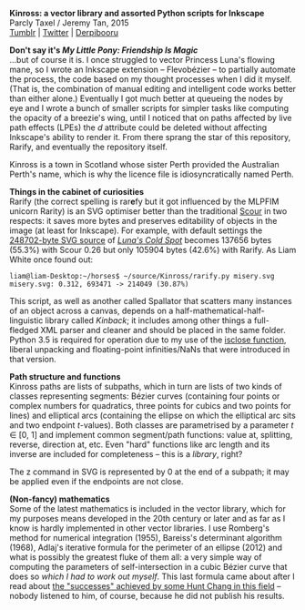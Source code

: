 **Kinross: a vector library and assorted Python scripts for Inkscape**  
Parcly Taxel / Jeremy Tan, 2015  
[Tumblr](http://parclytaxel.tumblr.com) | [Twitter](https://twitter.com/Parcly_Taxel) | [Derpibooru](https://derpiboo.ru/profiles/Parcly+Taxel)  

**Don't say it's _My Little Pony: Friendship Is Magic_**  
…but of course it is. I once struggled to vector Princess Luna's flowing mane, so I wrote an Inkscape extension – Flevobézier – to partially automate the process, the code based on my thought processes when I did it myself. (That is, the combination of manual editing and intelligent code works better than either alone.) Eventually I got much better at queueing the nodes by eye and I wrote a bunch of smaller scripts for simpler tasks like computing the opacity of a breezie's wing, until I noticed that on paths affected by live path effects (LPEs) the _d_ attribute could be deleted without affecting Inkscape's ability to render it. From there sprang the star of this repository, Rarify, and eventually the repository itself.

Kinross is a town in Scotland whose sister Perth provided the Australian Perth's name, which is why the licence file is idiosyncratically named Perth.

**Things in the cabinet of curiosities**  
Rarify (the correct spelling is rar**e**fy but it got influenced by the MLPFIM unicorn Rarity) is an SVG optimiser better than the traditional [Scour](http://codedread.com/scour) in two respects: it saves more bytes and preserves editability of objects in the image (at least for Inkscape). For example, with default settings the [248702-byte SVG source](https://dl.dropboxusercontent.com/u/102416850/Luna's%20Cold%20Spot.svg) of [*Luna's Cold Spot*](https://derpiboo.ru/505397) becomes 137656 bytes (55.3%) with Scour 0.26 but only 105904 bytes (42.6%) with Rarify. As Liam White once found out:

    liam@liam-Desktop:~/horses$ ~/source/Kinross/rarify.py misery.svg
    misery.svg: 0.312, 693471 -> 214049 (30.87%)

This script, as well as another called Spallator that scatters many instances of an object across a canvas, depends on a half-mathematical-half-linguistic library called _Kinback_; it includes among other things a full-fledged XML parser and cleaner and should be placed in the same folder. Python 3.5 is required for operation due to my use of the [isclose function](https://docs.python.org/3/library/cmath.html#cmath.isclose), liberal unpacking and floating-point infinities/NaNs that were introduced in that version.

**Path structure and functions**  
Kinross paths are lists of subpaths, which in turn are lists of two kinds of classes representing segments: Bézier curves (containing four points or complex numbers for quadratics, three points for cubics and two points for lines) and elliptical arcs (containing the ellipse on which the elliptical arc sits and two endpoint _t_-values). Both classes are parametrised by a parameter _t_ ∈ \[0, 1] and implement common segment/path functions: value at, splitting, reverse, direction at, etc. Even "hard" functions like arc length and its inverse are included for completeness – this is a _library_, right?

The z command in SVG is represented by 0 at the end of a subpath; it may be applied even if the endpoints are not close.

**(Non-fancy) mathematics**  
Some of the latest mathematics is included in the vector library, which for my purposes means developed in the 20th century or later and as far as I know is hardly implemented in other vector libraries. I use Romberg's method for numerical integration (1955), Bareiss's determinant algorithm (1968), Adlaj's iterative formula for the perimeter of an ellipse (2012) and what is possibly the greatest fluke of them all: a very simple way of computing the parameters of self-intersection in a cubic Bézier curve that does so _which I had to work out myself_. This last formula came about after I read about [the "successes" achieved by some Hunt Chang in this field](https://sites.google.com/site/curvesintersection) – nobody listened to him, of course, because he did not publish his results.
